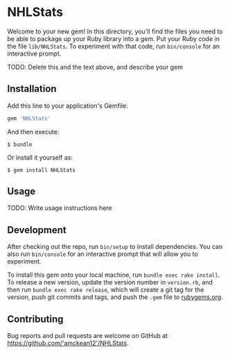 # NHLStats

Welcome to your new gem! In this directory, you'll find the files you need to be able to package up your Ruby library into a gem. Put your Ruby code in the file `lib/NHLStats`. To experiment with that code, run `bin/console` for an interactive prompt.

TODO: Delete this and the text above, and describe your gem

## Installation

Add this line to your application's Gemfile:

```ruby
gem 'NHLStats'
```

And then execute:

    $ bundle

Or install it yourself as:

    $ gem install NHLStats

## Usage

TODO: Write usage instructions here

## Development

After checking out the repo, run `bin/setup` to install dependencies. You can also run `bin/console` for an interactive prompt that will allow you to experiment.

To install this gem onto your local machine, run `bundle exec rake install`. To release a new version, update the version number in `version.rb`, and then run `bundle exec rake release`, which will create a git tag for the version, push git commits and tags, and push the `.gem` file to [rubygems.org](https://rubygems.org).

## Contributing

Bug reports and pull requests are welcome on GitHub at https://github.com/'amckean12'/NHLStats.
